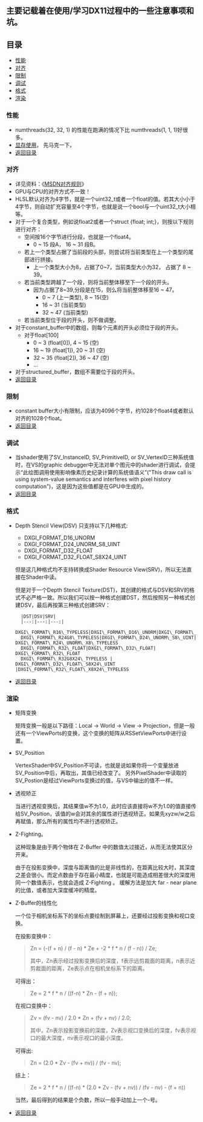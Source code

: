 主要记载着在使用/学习DX11过程中的一些注意事项和坑。
---

<h2 id = "JUMP_POINT_MENU">目录</h2>

* [性能](#JUMP_POINT_PERFORMANCE)
* [对齐](#JUMP_POINT_ALIGN)
* [限制](#JUMP_POINT_LIMITATION)
* [调试](#JUMP_POINT_DEBUG)
* [格式](#JUMP_POINT_FORMAT)
* [渲染](#JUMP_POINT_RENDER)

<h3 id = "JUMP_POINT_PERFORMANCE">性能</h3>

* numthreads(32, 32, 1) 的性能在跑满的情况下比 numthreads(1, 1, 1)好很多。
* [显存使用](http://blog.csdn.net/toughbro/article/details/8854962)， 先马克一下。
* [返回目录](#JUMP_POINT_MENU)

<h3 id = "JUMP_POINT_ALIGN">对齐</h3>

* 详见资料：《[MSDN对齐规则](https://msdn.microsoft.com/en-us/library/windows/desktop/bb509632(v=vs.85).aspx)》
* GPU与CPU的对齐方式不一致！
* HLSL默认对齐为4字节，就是一个uint32\_t或者一个float的值。若其大小小于4字节，则自动扩充容量至4个字节，也就是说一个bool与一个uint32_t大小相等。
* 对于一个复合类型，例如说float2或者一个struct {float; int;}，则按以下规则进行对齐：
    * 空间按16个字节进行分段，也就是一个float4。
        * 0 \~ 15 段A， 16 \~ 31 段B。
    * 若上一个类型占据了当前段的头部，则尝试将当前类型在上一个类型的尾部进行拼接。
        * 上一个类型大小为8，占据了0~7，当前类型大小为32， 占据了 8 ~ 39。
    * 若当前类型跨越了一个段，则将当前整体移至下一个段的开头。
        * 因为占据了8~39,分段是在15，则么将当前整体移至16 ~ 47。
            * 0 \~ 7 (上一类型), 8 \~ 15(空)
            * 16 \~ 31 (当前类型)
            * 32 \~ 47 (当前类型)
    * 若当前类型位于段的开头，则不做调整。
* 对于constant_buffer中的数组，则每个元素的开头必须位于段的开头。
    * 对于float\[100\]
        * 0 \~ 3 (float\[0\]), 4 \~ 15 (空)
        * 16 \~ 19 (float\[1\]), 20 \~ 31 (空)
        * 32 \~ 35 (float\[2\]), 36 \~ 47 (空)
        * ...
* 对于structured_buffer，数组不需要位于段的开头。
* [返回目录](#JUMP_POINT_MENU)

<h3 id = "JUMP_POINT_LIMITATION">限制</h3>

* constant buffer大小有限制，应该为4096个字节，约1028个float4或者默认对齐的1028个float。
* [返回目录](#JUMP_POINT_MENU)

<h3 id = "JUMP_POINT_DEBUG">调试</h3>

* 当shader使用了SV\_InstanceID, SV\_PrimitiveID, or SV\_VertexID三种系统值时，在VS的graphic debugger中无法对单个图元中的shader进行调试，会提示“此绘图调用使用影响像素历史纪录计算的系统值语义”("This draw call is using system-value semantics and interferes with pixel history computation")，这是因为这些值都是在GPU中生成的。
* [返回目录](#JUMP_POINT_MENU)

<h3 id = "JUMP_POINT_FORMAT">格式</h3>

* Depth Stencil View(DSV) 只支持以下几种格式:

    * DXGI\_FORMAT\_D16\_UNORM
    * DXGI\_FORMAT\_D24\_UNORM\_S8\_UINT
    * DXGI\_FORMAT\_D32\_FLOAT
    * DXGI\_FORMAT\_D32\_FLOAT\_S8X24\_UINT
    
    但是这几种格式均不支持转换成Shader Resource View(SRV)，所以无法直接在Shader中读。

    但是对于一个Depth Stencil Texture(DST)，其创建的格式与DSV和SRV的格式不必严格一致。所以我们可以按一种格式创建DST，然后按照另一种格式创建DSV，最后再按第三种格式创建SRV：

        |DST|DSV|SRV|
        |---:|---:|---:|
        DXGI\_FORMAT\_R16\_TYPELESS|DXGI\_FORMAT\_D16\_UNORM|DXGI\_FORMAT\_R16\_UNORM
        DXGI\_FORMAT\_R24G8\_TYPELESS|DXGI\_FORMAT\_D24\_UNORM\_S8\_UINT| DXGI\_FORMAT\_R24\_UNORM\_X8\_TYPELESS
        DXGI\_FORMAT\_R32\_FLOAT|DXGI\_FORMAT\_D32\_FLOAT| DXGI\_FORMAT\_R32\_FLOAT
        DXGI\_FORMAT\_R32G8X24\_TYPELESS | DXGI\_FORMAT\_D32\_FLOAT\_S8X24\_UINT |DXGI\_FORMAT\_R32\_FLOAT\_X8X24\_TYPELESS

* [返回目录](#JUMP_POINT_MENU)

<h3 id = "JUMP_POINT_RENDER">渲染</h3>

* 矩阵变换

    矩阵变换一般是以下路径：Local -> World -> View -> Projection，但是一般还有一个ViewPorts的变换，这个变换的矩阵从RSSetViewPorts中进行设置。

* SV\_Position

    VertexShader中SV\_Position不可读，也就是说如果你将一个变量放进SV\_Position中后，再取出，其值已经改变了。
    另外PixelShader中读取的SV_Postion是经过ViewPorts变换过的值，与VS中输出的值不一样。

* 透视矫正

    当进行透视变换后，其结果值w不为1.0，此时应该直接将w不为1.0的值直接传给SV\_Position，该值的w会对其余的属性进行透视矫正。如果先xyzw/w之后再赋值，那么所有的属性均不进行透视矫正。

* Z-Fighting。

    这种现象是由于两个物体在 Z-Buffer 中的数值太过接近，从而无法使其区分开来。
    
    由于在投影变换中，深度与距离值的比是非线性的，在距离比较大时，其深度之差会很小。而定点数由于存在最小精度，也就是可能造成相差很大的深度用同一个数值表示，也就会造成 Z-Fighting 。
    缓解方法是加大 far - near plane的比值，或者加大深度缓冲的精度。

* Z-Buffer的线性化

    一个位于相机坐标系下的坐标点要绘制到屏幕上，还要经过投影变换和视口变换。
    
    在投影变换中：

    >   Zn = (-(f + n) / (f - n) * Ze + -2 * f * n / (f - n)) / Ze;
    >
    >   其中，Zn表示经过投影变换后的深度，f表示远剪裁面的距离，n表示近剪裁面的距离，Ze表示点在相机坐标系下的距离。

    可得出：

    >   Ze = 2 * f * n / ((f-n) * Zn - (f + n));

    在视口变换中：

    >   Zv = (fv - nv) / 2.0 * Zn + (fv + nv) / 2.0;
    >
    >   其中，Zn表示投影变换前的深度，Zv表示视口变换后的深度，fv表示视口的最大深度，nv表示视口的最小深度。

    可得出:

    >   Zn = (2.0 * Zv - (fv + nv)) / (fv - nv);

    综上：

    >   Ze = 2 * f * n / ((f-n) * (2.0 * Zv - (fv + nv)) / (fv - nv) - (f + n))

    当然，最后得到的结果是个负数，所以一般手动加上一个-号。

* [返回目录](#JUMP_POINT_MENU)